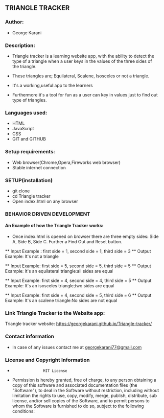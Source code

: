 ## TRIANGLE TRACKER

### Author:
* George Karani


### Description:
* Triangle tracker is a learning website app, with the ability to detect the type of a triangle when a user keys in the values of the three sides of the triangle.
* These triangles are; Equilateral, Scalene, Isosceles or not a triangle.

* It's a working,useful app to the learners
* Furthermore it's a tool for fun as a user can key in values just  to find out type of triangles.

### Languages used:
* HTML
* JavaScript
* CSS
* GIT and GITHUB

### Setup requirements:
* Web browser(Chrome,Opera,Fireworks web browser)
* Stable internet connection

### SETUP(installation)
* git clone 
* cd Triangle tracker
* Open index.html on any browser

### BEHAVIOR DRIVEN DEVELOPMENT
#### An Example of how the Triangle Tracker works:

* Once index.html is opened on browser there are three empty sides: Side A, Side B, Side C. Further a Find Out and Reset button.

** Input Example : first side = 1, second side = 1, third side = 3
** Output Example: It's not a triangle

** Input Example: first side = 5, second side = 5, third side = 5
** Output Example: It's an equilateral triangle:all sides are equal

** Input Example: first side = 4, second side = 4, third side = 5
** Output Example: It's an isosceles triangle;two sides are equal

** Input Example: first side = 4, second side = 5, third side = 6
** Output Example: It's an scalene triangle:No sides are not equal


### Link Triangle Tracker to the Website app:
Triangle tracker website: https://georgekarani.github.io/Triangle-tracker/


### Contact information
* In case of any issues contact me at georgekarani77@gmail.com


### License and Copyright Information
*                   MIT License

* Permission is hereby granted, free of charge, to any person obtaining a copy of this software and associated documentation files (the "Software"), to deal in the Software without restriction, including without limitation the rights to use, copy, modify, merge, publish, distribute, sub license, and/or sell copies of the Software, and to permit persons to whom the Software is furnished to do so, subject to the following conditions:
